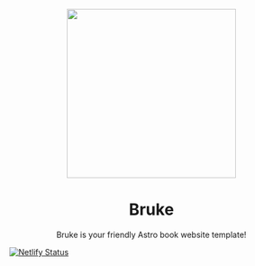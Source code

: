 <div align="center">
<br />
<img src="https://cloud-5b5ip589w-hack-club-bot.vercel.app/0bruke_-_nice_colors_version_.svg" width="300">
<br />
<h1>Bruke</h1>
<p>Bruke is your friendly Astro book website template!</p>
</div>

[![Netlify Status](https://api.netlify.com/api/v1/badges/6c4cffa9-79af-4fcd-a42d-8428b0334b82/deploy-status)](https://app.netlify.com/sites/glittery-marzipan-431909/deploys)
